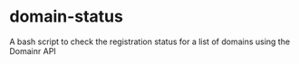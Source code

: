 # domain-status
A bash script to check the registration status for a list of domains using the Domainr API
